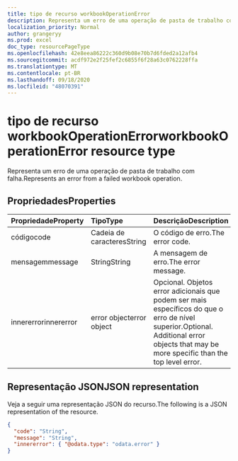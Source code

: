 ```yaml
---
title: tipo de recurso workbookOperationError
description: Representa um erro de uma operação de pasta de trabalho com falha.
localization_priority: Normal
author: grangeryy
ms.prod: excel
doc_type: resourcePageType
ms.openlocfilehash: 42e8eea86222c360d9b08e70b7d6fded2a12afb4
ms.sourcegitcommit: acdf972e2f25fef2c6855f6f28a63c0762228ffa
ms.translationtype: MT
ms.contentlocale: pt-BR
ms.lasthandoff: 09/18/2020
ms.locfileid: "48070391"
---
```

# <a name="workbookoperationerror-resource-type"></a><span data-ttu-id="e0394-103">tipo de recurso workbookOperationError</span><span class="sxs-lookup"><span data-stu-id="e0394-103">workbookOperationError resource type</span></span>

<span data-ttu-id="e0394-104">Representa um erro de uma operação de pasta de trabalho com falha.</span><span class="sxs-lookup"><span data-stu-id="e0394-104">Represents an error from a failed workbook operation.</span></span>

## <a name="properties"></a><span data-ttu-id="e0394-105">Propriedades</span><span class="sxs-lookup"><span data-stu-id="e0394-105">Properties</span></span>

| <span data-ttu-id="e0394-106">Propriedade</span><span class="sxs-lookup"><span data-stu-id="e0394-106">Property</span></span>     | <span data-ttu-id="e0394-107">Tipo</span><span class="sxs-lookup"><span data-stu-id="e0394-107">Type</span></span>        | <span data-ttu-id="e0394-108">Descrição</span><span class="sxs-lookup"><span data-stu-id="e0394-108">Description</span></span> |
|:-------------|:------------|:------------|
|<span data-ttu-id="e0394-109">código</span><span class="sxs-lookup"><span data-stu-id="e0394-109">code</span></span>|<span data-ttu-id="e0394-110">Cadeia de caracteres</span><span class="sxs-lookup"><span data-stu-id="e0394-110">String</span></span>| <span data-ttu-id="e0394-111">O código de erro.</span><span class="sxs-lookup"><span data-stu-id="e0394-111">The error code.</span></span>|
|<span data-ttu-id="e0394-112">mensagem</span><span class="sxs-lookup"><span data-stu-id="e0394-112">message</span></span>|<span data-ttu-id="e0394-113">String</span><span class="sxs-lookup"><span data-stu-id="e0394-113">String</span></span>| <span data-ttu-id="e0394-114">A mensagem de erro.</span><span class="sxs-lookup"><span data-stu-id="e0394-114">The error message.</span></span>|
|<span data-ttu-id="e0394-115">innererror</span><span class="sxs-lookup"><span data-stu-id="e0394-115">innererror</span></span>|<span data-ttu-id="e0394-116">error object</span><span class="sxs-lookup"><span data-stu-id="e0394-116">error object</span></span>| <span data-ttu-id="e0394-p101">Opcional. Objetos error adicionais que podem ser mais específicos do que o erro de nível superior.</span><span class="sxs-lookup"><span data-stu-id="e0394-p101">Optional. Additional error objects that may be more specific than the top level error.</span></span>|

## <a name="json-representation"></a><span data-ttu-id="e0394-119">Representação JSON</span><span class="sxs-lookup"><span data-stu-id="e0394-119">JSON representation</span></span>

<span data-ttu-id="e0394-120">Veja a seguir uma representação JSON do recurso.</span><span class="sxs-lookup"><span data-stu-id="e0394-120">The following is a JSON representation of the resource.</span></span>

<!-- {
  "blockType": "resource",
  "optionalProperties": [

  ],
  "@odata.type": "microsoft.graph.workbookOperationError",
  "baseType": null
}-->

```json
{
  "code": "String",
  "message": "String",
  "innererror": { "@odata.type": "odata.error" }
}
```

<!-- uuid: 16cd6b66-4b1a-43a1-adaf-3a886856ed98
2019-02-04 14:57:30 UTC -->
<!-- {
  "type": "#page.annotation",
  "description": "workbookOperationError resource",
  "keywords": "",
  "section": "documentation",
  "tocPath": ""
}-->


